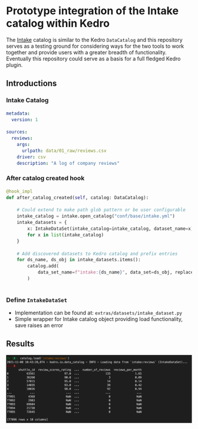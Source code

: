 # Prototype integration of the Intake catalog within Kedro

The [Intake](https://intake.readthedocs.io/) catalog is similar to the Kedro `DataCatalog` and this repository serves as a testing ground for considering ways for the two tools to work together and provide users with a greater breadth of functionality. Eventually this repository could serve as a basis for a full fledged Kedro plugin.

## Introductions

### Intake Catalog

```yaml
metadata:
  version: 1

sources:
  reviews:
    args:
      urlpath: data/01_raw/reviews.csv
    driver: csv
    description: "A log of company reviews"
```

### After catalog created hook

```python
@hook_impl
def after_catalog_created(self, catalog: DataCatalog):

    # Could extend to make path glob pattern or be user configurable
    intake_catalog = intake.open_catalog("conf/base/intake.yml")
    intake_datasets = {
        x: IntakeDataSet(intake_catalog=intake_catalog, dataset_name=x)
        for x in list(intake_catalog)
    }

    # Add discovered datasets to Kedro catalog and prefix entries 
    for ds_name, ds_obj in intake_datasets.items():
        catalog.add(
            data_set_name=f"intake:{ds_name}", data_set=ds_obj, replace=True
        )
    
```

### Define `IntakeDataSet`

- Implementation can be found at: `extras/datasets/intake_dataset.py`
- Simple wrapper for Intake catalog object providing load functionality, save raises an error

## Results

![example](demo.png)
